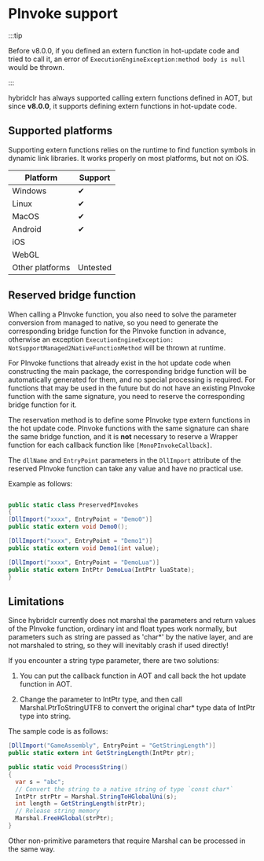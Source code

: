 # PInvoke support

:::tip

Before v8.0.0, if you defined an extern function in hot-update code and tried to call it, an error of `ExecutionEngineException:method body is null` would be thrown.

:::

hybridclr has always supported calling extern functions defined in AOT, but since **v8.0.0**, it supports defining extern functions in hot-update code.

## Supported platforms

Supporting extern functions relies on the runtime to find function symbols in dynamic link libraries. It works properly on most platforms, but not on iOS.

|Platform|Support|
|-|-|
|Windows|✔|
|Linux|✔|
|MacOS|✔|
|Android|✔|
|iOS||
|WebGL||
|Other platforms|Untested|

## Reserved bridge function

When calling a PInvoke function, you also need to solve the parameter conversion from managed to native, so you need to generate the corresponding bridge function for the PInvoke function in advance, otherwise an exception `ExecutionEngineException: NotSupportManaged2NativeFunctionMethod` will be thrown at runtime.

For PInvoke functions that already exist in the hot update code when constructing the main package, the corresponding bridge function will be automatically generated for them, and no special processing is required. For functions that may be used in the future but do not have an existing PInvoke function with the same signature, you need to reserve the corresponding bridge function for it.

The reservation method is to define some PInvoke type extern functions in the hot update code. PInvoke functions with the same signature can share the same bridge function, and it is **not** necessary to reserve a Wrapper function for each callback function like `[MonoPInvokeCallback]`.

The `dllName` and `EntryPoint` parameters in the `DllImport` attribute of the reserved PInvoke function can take any value and have no practical use.

Example as follows:

```csharp

public static class PreservedPInvokes
{
[DllImport("xxxx", EntryPoint = "Demo0")]
public static extern void Demo0();

[DllImport("xxxx", EntryPoint = "Demo1")]
public static extern void Demo1(int value);

[DllImport("xxxx", EntryPoint = "DemoLua")]
public static extern IntPtr DemoLua(IntPtr luaState);
}

```

## Limitations

Since hybridclr currently does not marshal the parameters and return values ​​of the PInvoke function, ordinary int and float types work normally, but parameters such as string are passed as 'char*' by the native layer, and are not marshaled to string, so they will inevitably crash if used directly!

If you encounter a string type parameter, there are two solutions:

1. You can put the callback function in AOT and call back the hot update function in AOT.

2. Change the parameter to IntPtr type, and then call Marshal.PtrToStringUTF8 to convert the original char* type data of IntPtr type into string.

The sample code is as follows:

```csharp
[DllImport("GameAssembly", EntryPoint = "GetStringLength")]
public static extern int GetStringLength(IntPtr ptr);

public static void ProcessString()
{
  var s = "abc";
  // Convert the string to a native string of type `const char*`
  IntPtr strPtr = Marshal.StringToHGlobalUni(s);
  int length = GetStringLength(strPtr);
  // Release string memory
  Marshal.FreeHGlobal(strPtr);
}

```

Other non-primitive parameters that require Marshal can be processed in the same way.
